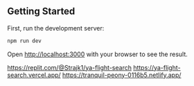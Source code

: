 ## Getting Started

First, run the development server:

```bash
npm run dev
```

Open [http://localhost:3000](http://localhost:3000) with your browser to see the result.

https://replit.com/@Strajk1/ya-flight-search
https://ya-flight-search.vercel.app/
https://tranquil-peony-0116b5.netlify.app/